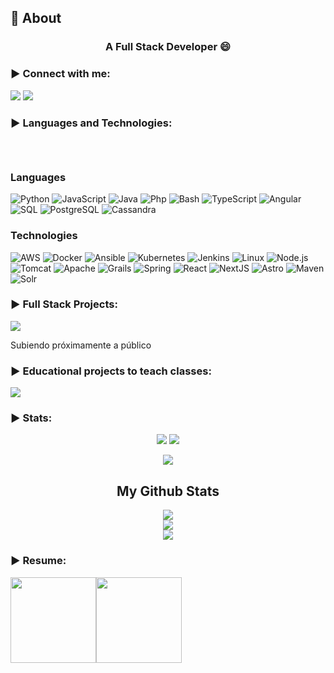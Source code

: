 ## 🧐 About

<h3 align="center">A Full Stack Developer 😄
</h3>

<h3 align="left">▶ Connect with me:</h3>
  <p>
    <a href="https://www.linkedin.com/in/jnramirezlorca" target="_blank"><img src="https://img.shields.io/badge/-LinkedIn-222222?style=flat-square&logo=Linkedin&logoColor=white&link=https://www.linkedin.com/in/jnramirezlorca/)](https://www.linkedin.com/in/jnramirezlorca/"></a>
<a href="https://jnramirez.netlify.app" target="_blank"><img src="https://img.shields.io/badge/-Portfolio-222222?style=flat-square&logo=unitedairlines&logoColor=white&link=https://jnramirez.netlify.app/)](https://jnramirez.netlify.app/"></a>

    
  </p>

<h3 align="left">▶ Languages and Technologies:</h3>
<p style="display: inline-block;" align="center">

  ### Languages

![Python](https://img.shields.io/badge/-Python-000?&logo=Python)
![JavaScript](https://img.shields.io/badge/-JavaScript-000?&logo=JavaScript)
![Java](https://img.shields.io/badge/-Java-000?&logo=Java&logoColor=007396)
![Php](https://img.shields.io/badge/-PHP-000?&logo=phpmyadmin)
![Bash](https://img.shields.io/badge/-Bash-000?&logo=gnubash)
![TypeScript](https://img.shields.io/badge/-TypeScript-000?&logo=TypeScript)
![Angular](https://img.shields.io/badge/-Angular-000?&logo=angular&logoColor=00599C)
![SQL](https://img.shields.io/badge/-SQL-000?&logo=MySQL)
![PostgreSQL](https://img.shields.io/badge/-PostgresSQL-000?&logo=PostgreSQL)
![Cassandra](https://img.shields.io/badge/-Cassandra-000?&logo=Cassandra)

### Technologies

![AWS](https://img.shields.io/badge/-AWS-000?&logo=Amazon-AWS&logoColor=F90)
![Docker](https://img.shields.io/badge/-Docker-000?&logo=Docker)
![Ansible](https://img.shields.io/badge/-Ansible-000?&logo=Ansible)
![Kubernetes](https://img.shields.io/badge/-Kubernetes-000?&logo=Kubernetes)
![Jenkins](https://img.shields.io/badge/-Jenkins-000?&logo=Jenkins)
![Linux](https://img.shields.io/badge/-Linux-000?&logo=Linux)
![Node.js](https://img.shields.io/badge/-Node.js-000?&logo=node.js)
![Tomcat](https://img.shields.io/badge/-Tomcat-000?&logo=apachetomcat)
![Apache](https://img.shields.io/badge/-Apache-000?&logo=apache)
![Grails](https://img.shields.io/badge/-Grails-000?&logo=Gradle)
![Spring](https://img.shields.io/badge/-Spring-000?&logo=Spring)
![React](https://img.shields.io/badge/-React-000?&logo=React)
![NextJS](https://img.shields.io/badge/-NextJS-000?&logo=nextdotjs)
![Astro](https://img.shields.io/badge/-Astro-000?&logo=Astro)
![Maven](https://img.shields.io/badge/-Maven-000?&logo=apachemaven)
![Solr](https://img.shields.io/badge/-Solr-000?&logo=apachesolr)

</p>

<h3 align="left">▶ Full Stack Projects:</h3>

[![](https://img.shields.io/badge/-🧬%20My%20Website-000)](https://github.com/tachi123/portfolio)

Subiendo próximamente a público

<h3 align="left">▶ Educational projects to teach classes:</h3>

[![](https://img.shields.io/badge/-🩸%20Heartbleed-000)](https://github.com/adamalston/Heartbleed)


<h3 align="left">▶ Stats:</h3>
<p align="center"><img src="https://badges.pufler.dev/visits/tachi123/tachi123?style=for-the-badge"/> <img src="https://badges.pufler.dev/repos/tachi123/?style=for-the-badge"/>
</p>
<p align="center"><img src="https://badges.pufler.dev/commits/monthly/tachi123"/></p>

<h2 align="center">My Github Stats</h2>
<p align="center">
<img align="center" src="https://github-readme-stats.vercel.app/api/top-langs/?username=tachi123&layout=compact&theme=github_dark&langs_count=10&exclude_repo=kasweb">
<br>
<img align="center" src="https://github-readme-stats.vercel.app/api?username=tachi123&count_private=true&show_icons=trueline_height=21&theme=github_dark">	
<br>
<img align="center" src="https://github-readme-streak-stats.herokuapp.com/?user=tachi123&theme=holi-theme">
</p>

<h3 align="left">▶ Resume:</h3>

<a href="https://jnramirez.netlify.app/"><img height="137px" src="https://github-readme-stats.vercel.app/api?username=tachi123&hide_title=true&hide_border=true&show_icons=true&include_all_commits=true&count_private=true&line_height=21&text_color=000&icon_color=000&bg_color=0,ea6161,ffc64d,fffc4d,52fa5a&theme=graywhite" /><!-- wi*quL3fcV --><img height="137px" src="https://github-readme-stats.vercel.app/api/top-langs/?username=tachi123&hide=html&hide_title=true&hide_border=true&layout=compact&langs_count=6&exclude_repo=comp426,Redventures-Movie-Quotes&text_color=000&icon_color=fff&bg_color=0,52fa5a,4dfcff,c64dff&theme=graywhite" /></a>


<!--
**tachi123/tachi123** is a ✨ _special_ ✨ repository because its `README.md` (this file) appears on your GitHub profile.

Here are some ideas to get you started:

- 🔭 I’m currently working on ...
- 🌱 I’m currently learning ...
- 👯 I’m looking to collaborate on ...
- 🤔 I’m looking for help with ...
- 💬 Ask me about ...
- 📫 How to reach me: ...
- 😄 Pronouns: ...
- ⚡ Fun fact: ...
-->
